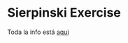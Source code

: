 Sierpinski Exercise
===================

Toda la info está [aqui](https://floresbenavides.com/el-triangulo-de-sierpinski-y-el-random-en-js/)
